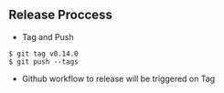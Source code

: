 
## Release Proccess

- Tag and Push
```
$ git tag v0.14.0
$ git push --tags
```

- Github workflow to release will be triggered on Tag
